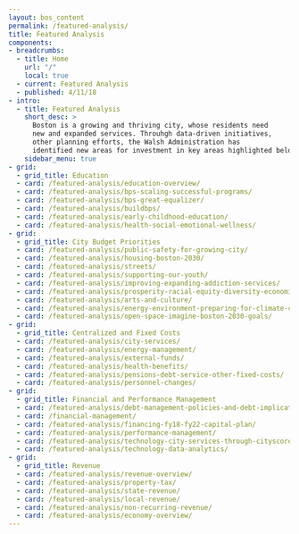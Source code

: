 ```yaml
---
layout: bos_content
permalink: /featured-analysis/
title: Featured Analysis
components:
- breadcrumbs:
  - title: Home
    url: "/"
    local: true
  - current: Featured Analysis
  - published: 4/11/18
- intro:
  - title: Featured Analysis
    short_desc: >
      Boston is a growing and thriving city, whose residents need
      new and expanded services. Throuhgh data-driven initiatives,
      other planning efforts, the Walsh Administration has 
      identified new areas for investment in key areas highlighted below.
    sidebar_menu: true
- grid:
  - grid_title: Education
  - card: /featured-analysis/education-overview/
  - card: /featured-analysis/bps-scaling-successful-programs/
  - card: /featured-analysis/bps-great-equalizer/
  - card: /featured-analysis/buildbps/
  - card: /featured-analysis/early-childhood-education/
  - card: /featured-analysis/health-social-emotional-wellness/
- grid: 
  - grid_title: City Budget Priorities
  - card: /featured-analysis/public-safety-for-growing-city/
  - card: /featured-analysis/housing-boston-2030/
  - card: /featured-analysis/streets/ 
  - card: /featured-analysis/supporting-our-youth/
  - card: /featured-analysis/improving-expanding-addiction-services/ 
  - card: /featured-analysis/prosperity-racial-equity-diversity-economic-mobility/
  - card: /featured-analysis/arts-and-culture/  
  - card: /featured-analysis/energy-environment-preparing-for-climate-change/
  - card: /featured-analysis/open-space-imagine-boston-2030-goals/
- grid: 
  - grid_title: Centralized and Fixed Costs
  - card: /featured-analysis/city-services/
  - card: /featured-analysis/energy-management/ 
  - card: /featured-analysis/external-funds/
  - card: /featured-analysis/health-benefits/
  - card: /featured-analysis/pensions-debt-service-other-fixed-costs/
  - card: /featured-analysis/personnel-changes/
- grid:
  - grid_title: Financial and Performance Management
  - card: /featured-analysis/debt-management-policies-and-debt-implications-of-plan/
  - card: /financial-management/
  - card: /featured-analysis/financing-fy18-fy22-capital-plan/
  - card: /featured-analysis/performance-management/
  - card: /featured-analysis/technology-city-services-through-cityscore/
  - card: /featured-analysis/technology-data-analytics/
- grid: 
  - grid_title: Revenue
  - card: /featured-analysis/revenue-overview/
  - card: /featured-analysis/property-tax/  
  - card: /featured-analysis/state-revenue/
  - card: /featured-analysis/local-revenue/
  - card: /featured-analysis/non-recurring-revenue/
  - card: /featured-analysis/economy-overview/
---
```

